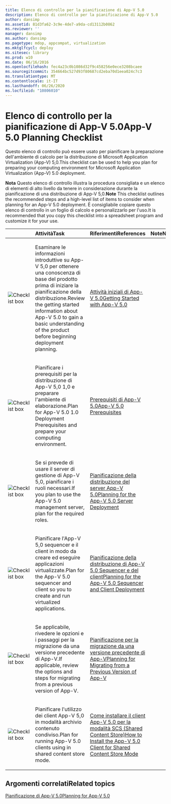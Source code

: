 ```yaml
---
title: Elenco di controllo per la pianificazione di App-V 5.0
description: Elenco di controllo per la pianificazione di App-V 5.0
author: dansimp
ms.assetid: 81d3fa62-3c9e-4de7-a9da-cd13112b0862
ms.reviewer: ''
manager: dansimp
ms.author: dansimp
ms.pagetype: mdop, appcompat, virtualization
ms.mktglfcycl: deploy
ms.sitesec: library
ms.prod: w10
ms.date: 06/16/2016
ms.openlocfilehash: fec4a23c0b1086d32f9c458256e0ece3208bcaee
ms.sourcegitcommit: 354664bc527d93f80687cd2eba70d1eea024c7c3
ms.translationtype: MT
ms.contentlocale: it-IT
ms.lasthandoff: 06/26/2020
ms.locfileid: "10806010"
---
```

# <span data-ttu-id="36a37-103">Elenco di controllo per la pianificazione di App-V 5.0</span><span class="sxs-lookup"><span data-stu-id="36a37-103">App-V 5.0 Planning Checklist</span></span>


<span data-ttu-id="36a37-104">Questo elenco di controllo può essere usato per pianificare la preparazione dell'ambiente di calcolo per la distribuzione di Microsoft Application Virtualization (App-V) 5,0.</span><span class="sxs-lookup"><span data-stu-id="36a37-104">This checklist can be used to help you plan for preparing your computing environment for Microsoft Application Virtualization (App-V) 5.0 deployment.</span></span>

<span data-ttu-id="36a37-105">**Nota**  Questo elenco di controllo illustra la procedura consigliata e un elenco di elementi di alto livello da tenere in considerazione durante la pianificazione di una distribuzione di App-V 5,0.</span><span class="sxs-lookup"><span data-stu-id="36a37-105">**Note** This checklist outlines the recommended steps and a high-level list of items to consider when planning for an App-V 5.0 deployment.</span></span> <span data-ttu-id="36a37-106">È consigliabile copiare questo elenco di controllo in un foglio di calcolo e personalizzarlo per l'uso.</span><span class="sxs-lookup"><span data-stu-id="36a37-106">It is recommended that you copy this checklist into a spreadsheet program and customize it for your use.</span></span>

 

<table>
<colgroup>
<col width="25%" />
<col width="25%" />
<col width="25%" />
<col width="25%" />
</colgroup>
<thead>
<tr class="header">
<th align="left"></th>
<th align="left"><span data-ttu-id="36a37-107">Attività</span><span class="sxs-lookup"><span data-stu-id="36a37-107">Task</span></span></th>
<th align="left"><span data-ttu-id="36a37-108">Riferimenti</span><span class="sxs-lookup"><span data-stu-id="36a37-108">References</span></span></th>
<th align="left"><span data-ttu-id="36a37-109">Note</span><span class="sxs-lookup"><span data-stu-id="36a37-109">Notes</span></span></th>
</tr>
</thead>
<tbody>
<tr class="odd">
<td align="left"><img src="images/checklistbox.gif" alt="Checklist box" /></td>
<td align="left"><p><span data-ttu-id="36a37-110">Esaminare le informazioni introduttive su App-V 5,0 per ottenere una conoscenza di base del prodotto prima di iniziare la pianificazione della distribuzione.</span><span class="sxs-lookup"><span data-stu-id="36a37-110">Review the getting started information about App-V 5.0 to gain a basic understanding of the product before beginning deployment planning.</span></span></p></td>
<td align="left"><p><a href="getting-started-with-app-v-50--rtm.md" data-raw-source="[Getting Started with App-V 5.0](getting-started-with-app-v-50--rtm.md)"><span data-ttu-id="36a37-111">Attività iniziali di App-V 5.0</span><span class="sxs-lookup"><span data-stu-id="36a37-111">Getting Started with App-V 5.0</span></span></a></p></td>
<td align="left"><p></p></td>
</tr>
<tr class="even">
<td align="left"><img src="images/checklistbox.gif" alt="Checklist box" /></td>
<td align="left"><p><span data-ttu-id="36a37-112">Pianificare i prerequisiti per la distribuzione di App-V 5,0 1,0 e preparare l'ambiente di elaborazione.</span><span class="sxs-lookup"><span data-stu-id="36a37-112">Plan for App-V 5.0 1.0 Deployment Prerequisites and prepare your computing environment.</span></span></p></td>
<td align="left"><p><a href="app-v-50-prerequisites.md" data-raw-source="[App-V 5.0 Prerequisites](app-v-50-prerequisites.md)"><span data-ttu-id="36a37-113">Prerequisiti di App-V 5.0</span><span class="sxs-lookup"><span data-stu-id="36a37-113">App-V 5.0 Prerequisites</span></span></a></p></td>
<td align="left"><p></p></td>
</tr>
<tr class="odd">
<td align="left"><img src="images/checklistbox.gif" alt="Checklist box" /></td>
<td align="left"><p><span data-ttu-id="36a37-114">Se si prevede di usare il server di gestione di App-V 5,0, pianificare i ruoli necessari.</span><span class="sxs-lookup"><span data-stu-id="36a37-114">If you plan to use the App-V 5.0 management server, plan for the required roles.</span></span></p></td>
<td align="left"><p><a href="planning-for-the-app-v-50-server-deployment.md" data-raw-source="[Planning for the App-V 5.0 Server Deployment](planning-for-the-app-v-50-server-deployment.md)"><span data-ttu-id="36a37-115">Pianificazione della distribuzione del server App-V 5.0</span><span class="sxs-lookup"><span data-stu-id="36a37-115">Planning for the App-V 5.0 Server Deployment</span></span></a></p></td>
<td align="left"><p></p></td>
</tr>
<tr class="even">
<td align="left"><img src="images/checklistbox.gif" alt="Checklist box" /></td>
<td align="left"><p><span data-ttu-id="36a37-116">Pianificare l'App-V 5,0 sequencer e il client in modo da creare ed eseguire applicazioni virtualizzate.</span><span class="sxs-lookup"><span data-stu-id="36a37-116">Plan for the App-V 5.0 sequencer and client so you to create and run virtualized applications.</span></span></p></td>
<td align="left"><p><a href="planning-for-the-app-v-50-sequencer-and-client-deployment.md" data-raw-source="[Planning for the App-V 5.0 Sequencer and Client Deployment](planning-for-the-app-v-50-sequencer-and-client-deployment.md)"><span data-ttu-id="36a37-117">Pianificazione della distribuzione di App-V 5.0 Sequencer e del client</span><span class="sxs-lookup"><span data-stu-id="36a37-117">Planning for the App-V 5.0 Sequencer and Client Deployment</span></span></a></p></td>
<td align="left"><p></p></td>
</tr>
<tr class="odd">
<td align="left"><img src="images/checklistbox.gif" alt="Checklist box" /></td>
<td align="left"><p><span data-ttu-id="36a37-118">Se applicabile, rivedere le opzioni e i passaggi per la migrazione da una versione precedente di App-V.</span><span class="sxs-lookup"><span data-stu-id="36a37-118">If applicable, review the options and steps for migrating from a previous version of App-V.</span></span></p></td>
<td align="left"><p><a href="planning-for-migrating-from-a-previous-version-of-app-v.md" data-raw-source="[Planning for Migrating from a Previous Version of App-V](planning-for-migrating-from-a-previous-version-of-app-v.md)"><span data-ttu-id="36a37-119">Pianificazione per la migrazione da una versione precedente di App-V</span><span class="sxs-lookup"><span data-stu-id="36a37-119">Planning for Migrating from a Previous Version of App-V</span></span></a></p></td>
<td align="left"><p></p></td>
</tr>
<tr class="even">
<td align="left"><img src="images/checklistbox.gif" alt="Checklist box" /></td>
<td align="left"><p><span data-ttu-id="36a37-120">Pianificare l'utilizzo dei client App-V 5,0 in modalità archivio contenuto condiviso.</span><span class="sxs-lookup"><span data-stu-id="36a37-120">Plan for running App-V 5.0 clients using in shared content store mode.</span></span></p></td>
<td align="left"><p><a href="how-to-install-the-app-v-50-client-for-shared-content-store-mode.md" data-raw-source="[How to Install the App-V 5.0 Client for Shared Content Store Mode](how-to-install-the-app-v-50-client-for-shared-content-store-mode.md)"><span data-ttu-id="36a37-121">Come installare il client App-V 5.0 per la modalità SCS (Shared Content Store)</span><span class="sxs-lookup"><span data-stu-id="36a37-121">How to Install the App-V 5.0 Client for Shared Content Store Mode</span></span></a></p></td>
<td align="left"><p></p></td>
</tr>
</tbody>
</table>

 






## <span data-ttu-id="36a37-122">Argomenti correlati</span><span class="sxs-lookup"><span data-stu-id="36a37-122">Related topics</span></span>


[<span data-ttu-id="36a37-123">Pianificazione di App-V 5.0</span><span class="sxs-lookup"><span data-stu-id="36a37-123">Planning for App-V 5.0</span></span>](planning-for-app-v-50-rc.md)

 

 





